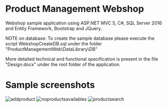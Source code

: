 # Product Management Webshop
Webshop sample application using ASP.NET MVC 5, C#, SQL Server 2016 and Entity Framework, Bootstrap and JQuery.

NOTE on database:
To create the sample database please execute the script WebshopCreateDB.sql under the folder "ProductManagementWeb\DataLibrary\DB"

More detailed technical and functional specification is present in the file "Design.docx" under the root folder of the application.

# Sample screenshots
![addproduct](https://user-images.githubusercontent.com/8292572/32995030-c728951c-cd4d-11e7-8540-6d9a583466b7.JPG)
![noproductsavailables](https://user-images.githubusercontent.com/8292572/32995031-c74d853e-cd4d-11e7-9b98-0871c2e2792f.JPG)
![productsearch](https://user-images.githubusercontent.com/8292572/32995032-c771d614-cd4d-11e7-9649-04090ff88716.JPG)
